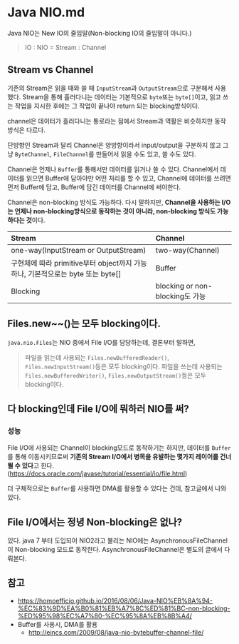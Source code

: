 # Java NIO.md

Java NIO는 New IO의 줄임말(Non-blocking IO의 줄임말이 아니다.)

> IO : NIO = Stream : Channel

## Stream vs Channel

기존의 Stream은 읽을 때와 쓸 때 `InputStream`과 `OutputStream`으로 구분해서 사용했다. Stream을 통해 흘러다니는 데이터는 기본적으로 `byte`또는 `byte[]`이고, 읽고 쓰는 작업을 지시한 후에는 그 작업이 끝나야 return 되는 blocking방식이다.


channel은 데이터가 흘러다니는 통로라는 점에서 Stream과 역활은 비슷하지만 동작 방식은 다르다.


단방향인 Stream과 달리 Channel은 양방향이라서 input/output을 구분하지 않고 그냥 `ByteChannel`, `FileChannel`를 만들어서 읽을 수도 있고, 쓸 수도 있다.


Channel은 언제나 `Buffer`를 통해서만 데이터를 읽거나 쓸 수 있다. Channel에서 데이터를 읽으면 Buffer에 담아야만 어떤 처리를 할 수 있고, Channel에 데이터를 쓰려면 먼저 Buffer에 담고, Buffer에 담긴 데이터를 Channel에 써야한다.


Channel은 non-blocking 방식도 가능하다. 다시 말하지만, **Channel을 사용하는 I/O는 언제나 non-blocking방식으로 동작하는 것이 아니라, non-blocking 방식도 가능하다는 것**이다.


| Stream | Channel |
|:---|:---|
| one-way(InputStream or OutputStream) | two-way(Channel) |
| 구현체에 따라 primitive부터 object까지 가능하나, 기본적으로는 byte 또는 byte[] | Buffer |
| Blocking | blocking or non-blocking도 가능 |

## Files.new~~()는 모두 blocking이다.

`java.nio.Files`는 NIO 중에서 File I/O를 담당하는데, 결론부터 말하면,

> 파일을 읽는데 사용되는 `Files.newBufferedReader()`, `Files.newInputStream()`등은 모두 blocking이다.
> 파일을 쓰는데 사용되는 `Files.newBufferedWriter()`, `Files.newOutputStream()`등은 모두 blocking이다.

## 다 blocking인데 File I/O에 뭐하러 NIO를 써?

### 성능

File I/O에 사용되는 Channel이 blocking모드로 동작하기는 하지만, 데이터를 `Buffer`를 통해 이동시키므로써 **기존의 Stream I/O에서 병목을 유발하는 몇가지 레이어를 건너뛸 수 있다**고 한다. (https://docs.oracle.com/javase/tutorial/essential/io/file.html)

더 구체적으로는 `Buffer`를 사용하면 DMA를 활용할 수 있다는 건데, 참고글에서 나와있다.

## File I/O에서는 정녕 Non-blocking은 없나?

있다. java 7 부터 도입되어 NIO2라고 불리는 NIO에는 AsynchronousFileChannel이 Non-blocking 모드로 동작한다. AsynchronousFileChannel은 별도의 글에서 다뤄본다.

## 참고
* https://homoefficio.github.io/2016/08/06/Java-NIO%EB%8A%94-%EC%83%9D%EA%B0%81%EB%A7%8C%ED%81%BC-non-blocking-%ED%95%98%EC%A7%80-%EC%95%8A%EB%8B%A4/
* Buffer를 사용시, DMA를 활용
  * http://eincs.com/2009/08/java-nio-bytebuffer-channel-file/

